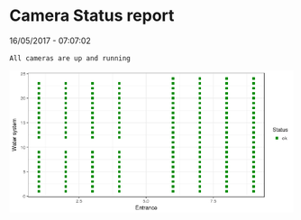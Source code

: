 Camera Status report
================
16/05/2017 - 07:07:02

    All cameras are up and running

![](camreport_files/figure-markdown_github/unnamed-chunk-2-1.png)
